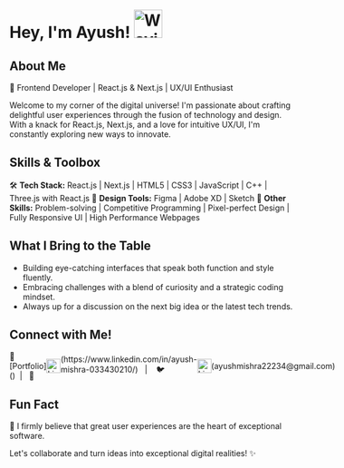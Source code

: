 # Hey, I'm Ayush! <img src="https://raw.githubusercontent.com/MartinHeinz/MartinHeinz/master/wave.gif" alt="Waving Hand" width="50" height="50">


## About Me

🚀 Frontend Developer | React.js & Next.js | UX/UI Enthusiast

Welcome to my corner of the digital universe! I'm passionate about crafting delightful user experiences through the fusion of technology and design. With a knack for React.js, Next.js, and a love for intuitive UX/UI, I'm constantly exploring new ways to innovate.

## Skills & Toolbox

🛠️ **Tech Stack:** React.js | Next.js | HTML5 | CSS3 | JavaScript | C++ | Three.js with React.js
🎨 **Design Tools:** Figma | Adobe XD | Sketch
🔧 **Other Skills:** Problem-solving | Competitive Programming | Pixel-perfect Design | Fully Responsive UI | High Performance Webpages

## What I Bring to the Table

- Building eye-catching interfaces that speak both function and style fluently.
- Embracing challenges with a blend of curiosity and a strategic coding mindset.
- Always up for a discussion on the next big idea or the latest tech trends.

## Connect with Me!
<div style="display:flex;align-items:center;">
  🔗 [Portfolio]()&nbsp; | &nbsp;&nbsp;📱 <img src="https://cdn1.iconfinder.com/data/icons/logotypes/32/circle-linkedin-512.png" alt="LinkedIn" width="25" height="25">(https://www.linkedin.com/in/ayush-mishra-033430210/)</img> &nbsp; | &nbsp;&nbsp; 🐦 <img src="https://upload.wikimedia.org/wikipedia/commons/thumb/7/7e/Gmail_icon_%282020%29.svg/2560px-Gmail_icon_%282020%29.svg.png" alt="LinkedIn" width="25" height="25">(ayushmishra22234@gmail.com)</img>
</div>


## Fun Fact

🌟 I firmly believe that great user experiences are the heart of exceptional software.

Let's collaborate and turn ideas into exceptional digital realities! ✨
